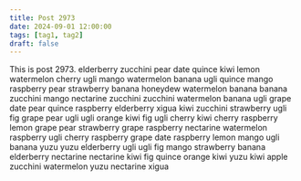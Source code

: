 ```yaml
---
title: Post 2973
date: 2024-09-01 12:00:00
tags: [tag1, tag2]
draft: false
---
```

This is post 2973.
elderberry
zucchini
pear
date
quince
kiwi
lemon
watermelon
cherry
ugli
mango
watermelon
banana
ugli
quince
mango
raspberry
pear
strawberry
banana
honeydew
watermelon
banana
banana
zucchini
mango
nectarine
zucchini
zucchini
watermelon
banana
ugli
grape
date
pear
quince
raspberry
elderberry
xigua
kiwi
zucchini
strawberry
ugli
fig
grape
pear
ugli
ugli
orange
kiwi
fig
ugli
cherry
kiwi
cherry
raspberry
lemon
grape
pear
strawberry
grape
raspberry
nectarine
watermelon
raspberry
ugli
cherry
raspberry
grape
date
raspberry
lemon
mango
ugli
banana
yuzu
yuzu
elderberry
ugli
ugli
fig
mango
strawberry
banana
elderberry
nectarine
nectarine
kiwi
fig
quince
orange
kiwi
yuzu
kiwi
apple
zucchini
watermelon
yuzu
nectarine
xigua
